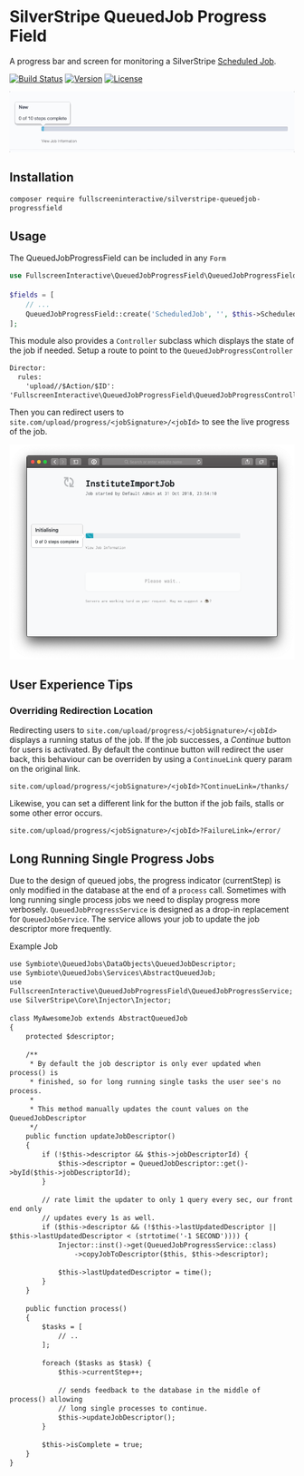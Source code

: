 # SilverStripe QueuedJob Progress Field

A progress bar and screen for monitoring a SilverStripe [Scheduled Job](https://github.com/symbiote/silverstripe-queuedjobs).

[![Build Status](https://travis-ci.org/fullscreeninteractive/silverstripe-queuedjob-progressfield.svg?branch=master)](https://travis-ci.org/fullscreeninteractive/silverstripe-queuedjob-progressfield)
[![Version](http://img.shields.io/packagist/v/fullscreeninteractive/silverstripe-queuedjob-progressfield.svg?style=flat)](https://packagist.org/packages/fullscreeninteractive/silverstripe-queuedjob-progressfield)
[![License](http://img.shields.io/packagist/l/fullscreeninteractive/silverstripe-queuedjob-progressfield.svg?style=flat)](LICENCE)

![demo](demo.gif)

## Installation

```
composer require fullscreeninteractive/silverstripe-queuedjob-progressfield
```

## Usage

The QueuedJobProgressField can be included in any `Form`

```php
use FullscreenInteractive\QueuedJobProgressField\QueuedJobProgressField;

$fields = [
    // ...
    QueuedJobProgressField::create('ScheduledJob', '', $this->ScheduledJobID)
];
```

This module also provides a `Controller` subclass which displays the state of
the job if needed. Setup a route to point to the `QueuedJobProgressController`

```
Director:
  rules:
    'upload//$Action/$ID': 'FullscreenInteractive\QueuedJobProgressField\QueuedJobProgressController'
```

Then you can redirect users to `site.com/upload/progress/<jobSignature>/<jobId>`
to see the live progress of the job.

![demo-web](demo-web.png)

## User Experience Tips

### Overriding Redirection Location

Redirecting users to `site.com/upload/progress/<jobSignature>/<jobId>` displays
a running status of the job. If the job successes, a *Continue* button for users
is activated. By default the continue button will redirect the user back, this
behaviour can be overriden by using a `ContinueLink` query param on the original
link.

```
site.com/upload/progress/<jobSignature>/<jobId>?ContinueLink=/thanks/
```

Likewise, you can set a different link for the button if the job fails, stalls
or some other error occurs.

```
site.com/upload/progress/<jobSignature>/<jobId>?FailureLink=/error/
```


## Long Running Single Progress Jobs

Due to the design of queued jobs, the progress indicator (currentStep) is only
modified in the database at the end of a `process` call. Sometimes with long
running single process jobs we need to display progress more verbosely.
`QueuedJobProgressService` is designed as a drop-in replacement for
`QueuedJobService`. The service allows your job to update the job descriptor
more frequently.

Example Job

```
use Symbiote\QueuedJobs\DataObjects\QueuedJobDescriptor;
use Symbiote\QueuedJobs\Services\AbstractQueuedJob;
use FullscreenInteractive\QueuedJobProgressField\QueuedJobProgressService;
use SilverStripe\Core\Injector\Injector;

class MyAwesomeJob extends AbstractQueuedJob
{
    protected $descriptor;

    /**
     * By default the job descriptor is only ever updated when process() is
     * finished, so for long running single tasks the user see's no process.
     *
     * This method manually updates the count values on the QueuedJobDescriptor
     */
    public function updateJobDescriptor()
    {
        if (!$this->descriptor && $this->jobDescriptorId) {
            $this->descriptor = QueuedJobDescriptor::get()->byId($this->jobDescriptorId);
        }

        // rate limit the updater to only 1 query every sec, our front end only
        // updates every 1s as well.
        if ($this->descriptor && (!$this->lastUpdatedDescriptor || $this->lastUpdatedDescriptor < (strtotime('-1 SECOND')))) {
            Injector::inst()->get(QueuedJobProgressService::class)
                ->copyJobToDescriptor($this, $this->descriptor);

            $this->lastUpdatedDescriptor = time();
        }
    }

    public function process()
    {
        $tasks = [
            // ..
        ];

        foreach ($tasks as $task) {
            $this->currentStep++;

            // sends feedback to the database in the middle of process() allowing
            // long single processes to continue.
            $this->updateJobDescriptor();
        }

        $this->isComplete = true;
    }
}
```
